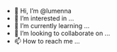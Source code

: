 - 👋 Hi, I’m @lumenna
- 👀 I’m interested in ...
- 🌱 I’m currently learning ...
- 💞️ I’m looking to collaborate on ...
- 📫 How to reach me ...

<!---
lumenna/lumenna is a ✨ special ✨ repository because its `README.md` (this file) appears on your GitHub profile.
You can click the Preview link to take a look at your changes.
--->
